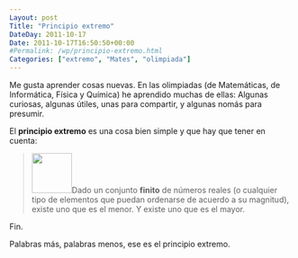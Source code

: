 ```yaml
---
Layout: post
Title: "Principio extremo"
DateDay: 2011-10-17
Date: 2011-10-17T16:50:50+00:00
#Permalink: /wp/principio-extremo.html
Categories: ["extremo", "Mates", "olimpiada"]
---
```


<p>Me gusta aprender cosas nuevas. En las olimpiadas (de Matemáticas, de Informática, Física y Química) he aprendido muchas de ellas: Algunas curiosas, algunas útiles, unas para compartir, y algunas nomás para presumir.</p>
<p>El <strong>principio extremo</strong> es una cosa bien simple y que hay que tener en cuenta:</p>
<blockquote><p><a href="http://blog.mautematico.com/wp-content/uploads/2011/10/pensador_med.jpg"><img class="size-thumbnail wp-image-799 alignright" title="pensador_med" src="http://blog.mautematico.com/wp-content/uploads/2011/10/pensador_med-150x150.jpg" alt="" width="71" height="71" /></a>Dado un conjunto <strong>finito</strong> de números reales (o cualquier tipo de elementos que puedan ordenarse de acuerdo a su magnitud), existe uno que es el menor. Y existe uno que es el mayor.</p></blockquote>
<p>Fin.</p>
<p>Palabras más, palabras menos, ese es el principio extremo.</p>

